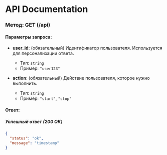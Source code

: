 # API Documentation

### Метод: GET (/api)

#### Параметры запроса:
- **user_id**: (обязательный) Идентификатор пользователя. Используется для персонализации ответа.  
  - Тип: `string`
  - Пример: `"user123"`

- **action**: (обязательный) Действие пользователя, которое нужно выполнить.
  - Тип: `string`
  - Пример: `"start"`, `"stop"`

#### Ответ:

##### Успешный ответ (200 OK)
```json
{
  "status": "ok",
  "message": "timestamp"
}
